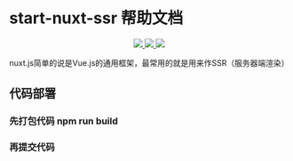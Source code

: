# start-nuxt-ssr 帮助文档

<p align="center" class="flex justify-center">
    <a href="https://www.serverless-devs.com" class="ml-1">
    <img src="http://editor.devsapp.cn/icon?package=start-nuxt-ssr&type=packageType">
  </a>
  <a href="http://www.devsapp.cn/details.html?name=start-nuxt-ssr" class="ml-1">
    <img src="http://editor.devsapp.cn/icon?package=start-nuxt-ssr&type=packageVersion">
  </a>
  <a href="http://www.devsapp.cn/details.html?name=start-nuxt-ssr" class="ml-1">
    <img src="http://editor.devsapp.cn/icon?package=start-nuxt-ssr&type=packageDownload">
  </a>
</p>


<description>

nuxt.js简单的说是Vue.js的通用框架，最常用的就是用来作SSR（服务器端渲染）

</description>

## 代码部署
### 先打包代码 npm run build
### 再提交代码 